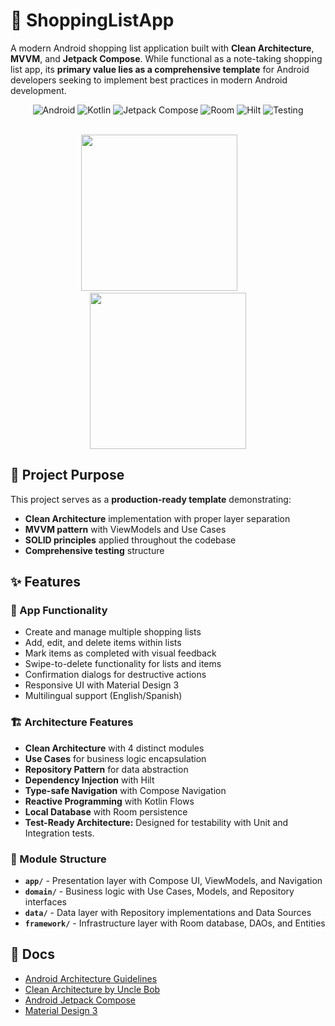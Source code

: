 # 🛒 ShoppingListApp

A modern Android shopping list application built with **Clean Architecture**, **MVVM**, and **Jetpack Compose**. While functional as a note-taking shopping list app, its **primary value lies as a comprehensive template** for Android developers seeking to implement best practices in modern Android development.

<div align="center">

![Android](https://img.shields.io/badge/Android-3DDC84?style=for-the-badge&logo=android&logoColor=white)
![Kotlin](https://img.shields.io/badge/kotlin-%237F52FF.svg?style=for-the-badge&logo=kotlin&logoColor=white)
![Jetpack Compose](https://img.shields.io/badge/Jetpack%20Compose-4285F4?style=for-the-badge&logo=jetpackcompose&logoColor=white)
![Room](https://img.shields.io/badge/Room-4285F4?style=for-the-badge&logo=android&logoColor=white)
![Hilt](https://img.shields.io/badge/Hilt-2196F3?style=for-the-badge&logo=android&logoColor=white)
![Testing](https://img.shields.io/badge/Tests-Included-4EAA25?style=for-the-badge)

</div>
</br>
<div align="center">
  <img src="https://github.com/user-attachments/assets/349d365b-4bab-4897-9a21-14f8b49c5d64" width="250"/>
  &nbsp;&nbsp;&nbsp;&nbsp;&nbsp;&nbsp;
  <img src="https://github.com/user-attachments/assets/7b3f19dc-1fa5-4531-9f42-d39e3bac90ba" width="250"/>
</div>

## 🎯 Project Purpose

This project serves as a **production-ready template** demonstrating:
- **Clean Architecture** implementation with proper layer separation
- **MVVM pattern** with ViewModels and Use Cases
- **SOLID principles** applied throughout the codebase
- **Comprehensive testing** structure

## ✨ Features

### 📱 App Functionality
- Create and manage multiple shopping lists
- Add, edit, and delete items within lists
- Mark items as completed with visual feedback
- Swipe-to-delete functionality for lists and items
- Confirmation dialogs for destructive actions
- Responsive UI with Material Design 3
- Multilingual support (English/Spanish)

### 🏗️ Architecture Features
- **Clean Architecture** with 4 distinct modules
- **Use Cases** for business logic encapsulation
- **Repository Pattern** for data abstraction
- **Dependency Injection** with Hilt
- **Type-safe Navigation** with Compose Navigation
- **Reactive Programming** with Kotlin Flows
- **Local Database** with Room persistence
- **Test-Ready Architecture:** Designed for testability with Unit and Integration tests.

### 📂 Module Structure

- **`app/`** - Presentation layer with Compose UI, ViewModels, and Navigation
- **`domain/`** - Business logic with Use Cases, Models, and Repository interfaces
- **`data/`** - Data layer with Repository implementations and Data Sources
- **`framework/`** - Infrastructure layer with Room database, DAOs, and Entities

## 📜 Docs
- [Android Architecture Guidelines](https://developer.android.com/topic/architecture)
- [Clean Architecture by Uncle Bob](https://blog.cleancoder.com/uncle-bob/2012/08/13/the-clean-architecture.html)
- [Android Jetpack Compose](https://developer.android.com/jetpack/compose)
- [Material Design 3](https://m3.material.io/)
